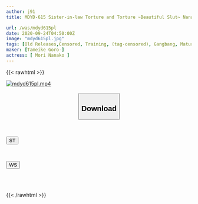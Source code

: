 ```yaml
---
author: j91
title: MDYD-615 Sister-in-law Torture and Torture ~Beautiful Slut~ Nanako Mori

url: /was/mdyd615pl
date: 2020-09-24T04:50:00Z
image: "mdyd615pl.jpg"
tags: [Old Releases,Censored, Training, (tag-censored), Gangbang, Mature Woman, Digital Mosaic	]
maker: [Tameike Goro-]
actress: [ Mori Nanako ]
---
```



{{< rawhtml >}}

<div class="video" data-videoid="8XwrL2z8v7tomG6">
    <a href="javascript:;">
        <img src="/was/mdyd615pl/mdyd615pl.jpg" width="WIDTH" height="HEIGHT" alt="mdyd615pl.mp4" loading="lazy">
    </a>
</div>

<script type="text/javascript" src="https://j91.asia/asset/on-demand-st.js"></script>

<br>
  <link rel="stylesheet" href="https://j91.asia/asset/bs5.css">
  
  <center>
  <button class="btn btn-primary" type="button" data-bs-toggle="collapse" data-bs-target=".multi-collapse" aria-expanded="false" aria-controls="multiCollapseExample1 multiCollapseExample2"><h2>Download</h2></button></center>
</p>
<div class="row">
  <div class="col">
    <div class="collapse multi-collapse" id="multiCollapseExample1">
      <div class="card card-body">
	      	      <br>
<div class="buttons">  
<p><a href="https://streamtape.to/v/8XwrL2z8v7tomG6" target="_blank"><button class="btn-hover color-3"><i class="fa fa-download"></i> ST</button></a></p></div>
    </div>
  </div>
</div>
  <div class="col">
    <div class="collapse multi-collapse" id="multiCollapseExample2">
      <div class="card card-body">
	      <br>
<div class="buttons">
<p><a href="https://wolfstream.tv/z5hzjzermdgp" target="_blank"><button class="btn-hover color-8"><i class="fa fa-download"></i> WS</button></a></p></div>
<br><br>
      </div>
    </div>
  </div>
</div>

{{< /rawhtml >}}